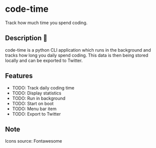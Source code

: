 # code-time
Track how much time you spend coding.

## Description 🎉
code-time is a python CLI application which runs in the background and tracks how long you daily spend coding. This data is then being stored locally and can be exported to Twitter.

## Features
* TODO: Track daily coding time
* TODO: Display statistics
* TODO: Run in background
* TODO: Start on boot
* TODO: Menu bar item
* TODO: Export to Twitter

## Note
Icons source: Fontawesome